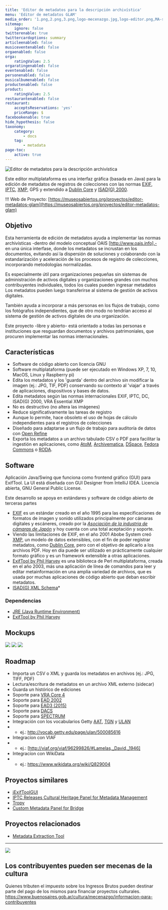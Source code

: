 ```yaml
---
title: 'Editor de metadatos para la descripción archivística'
menu: 'Editor de metadatos GLAM'
media_order: '1.png,2.png,3.png,logo-mecenazgo.jpg,logo-editor.png,MA-sample-id-2498680.jpg,logo-mecenazgo-web.jpg'
sitemap:
    ignore: false
twitterenable: true
twittercardoptions: summary
articleenabled: false
musiceventenabled: false
orgaenabled: false
orga:
    ratingValue: 2.5
orgaratingenabled: false
eventenabled: false
personenabled: false
musicalbumenabled: false
productenabled: false
product:
    ratingValue: 2.5
restaurantenabled: false
restaurant:
    acceptsReservations: 'yes'
    priceRange: $
facebookenable: true
hide_hypothesis: false
taxonomy:
    category:
        - docs
    tag:
        - metadata
page-toc:
    active: true
---
```


![Editor de metadatos para la descripción archivística](logo-editor.png?resize=400,200) 

Este editor multiplataforma es una interfaz gráfica (basada en Java) para la edición de metadatos de registros de colecciones con las normas [EXIF](https://docs.fileformat.com/image/exif/), [IPTC](https://iptc.org/standards/photo-metadata/), [XMP](https://www.adobe.com/products/xmp.html), GPS y extendido a [Dublin Core](https://dublincore.org/specifications/dublin-core/) y [ISAD(G) 2000](https://www.ica.org/sites/default/files/CBPS_2000_Guidelines_ISAD%28G%29_Second-edition_EN.pdf).


!!!  Web de Proyecto:  [https://museosabiertos.org/proyectos/editor-metadatos-glam](https://museosabiertos.org/proyectos/editor-metadatos-glam)

## Objetivo
Esta herramienta de edición de metadatos ayuda a implementar las normas archivísticas -dentro del modelo conceptual OAIS [http://www.oais.info].- en una única interfase, donde los metadatos se incrustan en los documentos, evitando así la dispersión de soluciones y colaborando con la estandarización y aceleración de los procesos de registro de colecciones, incorporando metodologías normalizadas.

Es especialmente útil para organizaciones pequeñas sin sistemas de administración de activos digitales y organizaciones grandes con muchos contribuyentes individuales, todos los cuales pueden ingresar metadatos
Los metadatos pueden luego transferirse al sistema de gestión de activos digitales.

También ayuda a incorporar a más personas en los flujos de trabajo, como los fotógrafos independientes, que de otro modo no tendrían acceso al sistema de gestión de activos digitales de una organización.

Este proyecto -libre y abierto- está orientado a todas las personas e instituciones que resguardan documentos y archivos patrimoniales, que procuren implementar las normas internacionales.

## Características
* Software de código abierto con licencia GNU
* Software multiplataforma (puede ser ejecutado en Windows XP, 7, 10, MacOS, Linux y Raspberry pi)
* Edita los metadatos y los 'guarda' dentro del archivo sin modificar la imagen (ej.: JPG, TIF, PDF) conservando su contexto al 'viajar' a través de aplicaciones, dispositivos y bases de datos.
* Edita metadatos según las normas internacionales EXIF, IPTC, DC, ISAD(G) 2000, VRA Essential XMP
* No es destructivo (no altera las imágenes)
* Reduce significativamente las tareas de registro
* Aunque lo permite, hace obsoleto el uso de hojas de cálculo independientes para el registros de colecciones
* Diseñado para adaptarse a un flujo de trabajo para auditoría de datos con [Open Refine](https://openrefine.org/)
* Exporta los metadatos a un archivo tabulado CSV o PDF para facilitar la ingestión en aplicaciones, como [AtoM](https://accesstomemory.org/), [Archivematica](https://www.archivematica.org/), [DSpace](https://duraspace.org/dspace/), [Fedora Commons](https://duraspace.org/fedora/) o [RODA](https://roda-community.org/).

## Software
Aplicación Java/Swing que funciona como frontend gráfico (GUI) para ExifTool. La UI está diseñada con GUI Designer from IntelliJ IDEA. Licencia abierta, GNU General Public License.

Este desarrollo se apoya en estándares y software de código abierto de terceras partes

* [EXIF](https://docs.fileformat.com/image/exif/) es un estándar creado en el año 1995 para las especificaciones de formatos de imagen y sonido utilizados principalmente por cámaras digitales y escáneres, creado por la [_Asociación de la industria de cámaras de Japón_](https://en.wikipedia.org/wiki/Japan_Electronic_Industries_Development_Association) y hoy cuenta con una total aceptación y soporte.
* Viendo las limitaciones de EXIF, en el año 2001 Abobe System creó [XMP](https://es.wikipedia.org/wiki/XMP), un modelo de datos extensibles, con el fin de poder registrar metadatos, como [Dublin Core](https://es.wikipedia.org/wiki/Dublin_Core), pero con el objetivo de aplicarlo a los archivos PDF. Hoy en día puede ser utilizado en prácticamente cualquier formato gráfico y es un framework extensible a otras aplicaciones.
* [ExifTool by Phil Harvey](https://exiftool.org/) es una biblioteca de Perl multiplataforma, creada en el año 2003, más una aplicación de línea de comandos para leer y editar metainformación en una amplia variedad de archivos, que es usada por muchas aplicaciones de código abierto que deban escribir metadatos.
* [ISAD(G) XML Schema](https://gist.github.com/anarchivist/826364)* 

### Dependencias
* [JRE (Java Runtime Environment)](https://adoptopenjdk.net/releases.html)
* [ExifTool by Phil Harvey](https://exiftool.org/) 


## Mockups

![](1.png)
![](2.png)
![](3.png)

## Roadmap
* Importa un CSV o XML y guarda los metadatos en archivos (ej.: JPG, TIFF, PDF) 
* Lectura/escritura de metadatos en un archivo XML externo (sidecar)
* Guarda un histórico de ediciones
* Soporte para [VRA Core 4](https://core.vraweb.org/)
* Soporte para [EAD 2002](https://www.loc.gov/ead/index.html)
* Soporte para [EAD3 (2015)](https://www.loc.gov/ead/index.html)
* Soporte para [DACS](https://github.com/saa-ts-dacs/dacs)
* Soporte para [SPECTRUM](https://collectionstrust.org.uk/spectrum/)
* Integración con los vocabularios Getty [AAT](https://www.getty.edu/research/tools/vocabularies/aat/), [TGN](http://www.getty.edu/research/tools/vocabularies/tgn/index.html) y [ULAN](https://www.getty.edu/research/tools/vocabularies/ulan/) 
* * ej.: http://vocab.getty.edu/page/ulan/500085616
* Integracíon con VIAF
* * ej.: [http://viaf.org/viaf/96299826/#Lamelas,_David,_1946]
* Integracíon con WikiData
* * ej.: https://www.wikidata.org/wiki/Q829004

## Proyectos similares
* [jExifToolGUI](https://github.com/hvdwolf/jExifToolGUI)
* [IPTC Releases Cultural Heritage Panel for Metadata Management](https://iptc.org/news/culturalheritagepanel/)
* [Tropy](https://tropy.org/)
* [Custom Metadata Panel for Bridge](https://github.com/adobe-dmeservices/custom-metadata)

## Proyectos relacionados
* [Metadata Extraction Tool](http://meta-extractor.sourceforge.net/)
---

[![](logo-mecenazgo-web.jpg)](https://www.buenosaires.gob.ar/mecenazgo)


## Los contribuyentes pueden ser mecenas de la cultura
Quienes tributen el impuesto sobre los Ingresos Brutos pueden destinar parte del pago de los mismos para financiar proyectos culturales.
https://www.buenosaires.gob.ar/cultura/mecenazgo/informacion-para-contribuyentes

